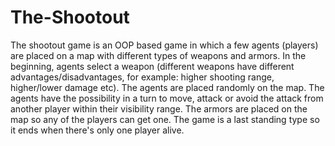 # The-Shootout
The shootout game is an OOP based game in which a few agents (players) are placed on a map with different types of weapons and armors. In the beginning, agents select a weapon (different weapons have different 
advantages/disadvantages, for example: higher shooting range, higher/lower damage etc). The agents are placed randomly on the map. The agents have the possibility in a turn to move, attack or avoid the attack from another player within their visibility range. The armors are placed on the map so any of the players can get one. The game is a last standing type so it ends when there's only one player alive. 
